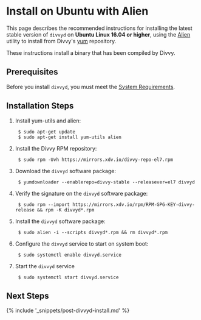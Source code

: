 # Install on Ubuntu with Alien

This page describes the recommended instructions for installing the latest stable version of `divvyd` on **Ubuntu Linux 16.04 or higher**, using the [Alien](https://help.ubuntu.com/community/RPM/AlienHowto) utility to install from Divvy's [yum](https://en.wikipedia.org/wiki/Yellowdog_Updater,_Modified) repository.

These instructions install a binary that has been compiled by Divvy.


## Prerequisites

Before you install `divvyd`, you must meet the [System Requirements](system-requirements.html).


## Installation Steps

1. Install yum-utils and alien:

        $ sudo apt-get update
        $ sudo apt-get install yum-utils alien

2. Install the Divvy RPM repository:

        $ sudo rpm -Uvh https://mirrors.xdv.io/divvy-repo-el7.rpm

3. Download the `divvyd` software package:

        $ yumdownloader --enablerepo=divvy-stable --releasever=el7 divvyd

4. Verify the signature on the `divvyd` software package:

        $ sudo rpm --import https://mirrors.xdv.io/rpm/RPM-GPG-KEY-divvy-release && rpm -K divvyd*.rpm

5. Install the `divvyd` software package:

        $ sudo alien -i --scripts divvyd*.rpm && rm divvyd*.rpm

6. Configure the `divvyd` service to start on system boot:

        $ sudo systemctl enable divvyd.service

7. Start the `divvyd` service

        $ sudo systemctl start divvyd.service


## Next Steps

{% include '_snippets/post-divvyd-install.md' %}
